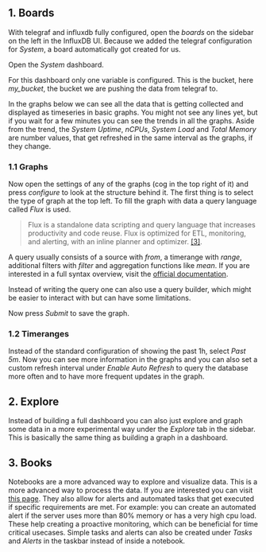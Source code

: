 ## 1. Boards
With telegraf and influxdb fully configured, open the *boards* on the sidebar on the left in the InfluxDB UI. Because we added the telegraf configuration for _System_, a board automatically got created for us. 

Open the *System* dashboard.


For this dashboard only one variable is configured. This is the bucket, here *my_bucket*, the bucket we are pushing the data from telegraf to.

In the graphs below we can see all the data that is getting collected and displayed as timeseries in basic graphs. You might not see any lines yet, but if you wait for a few minutes you can see the trends in all the graphs. Aside from the trend, the _System Uptime_, _nCPUs_, _System Load_ and _Total Memory_ are number values, that get refreshed in the same interval as the graphs, if they change.

### 1.1 Graphs
Now open the settings of any of the graphs (cog in the top right of it) and press *configure* to look at the structure behind it. 
The first thing is to select the type of graph at the top left. To fill the graph with data a query language called *Flux* is used.
 
>Flux is a standalone data scripting and query language that increases productivity and code reuse. Flux is optimized for ETL, monitoring, and alerting, with an inline planner and optimizer.
[[3]](https://www.influxdata.com/products/flux/).

A query usually consists of a source with _from_, a timerange with _range_, additional filters with _filter_ and aggregation functions like _mean_. If you are interested in a full syntax overview, visit the [official documentation](https://docs.influxdata.com/influxdb/v2.2/query-data/get-started/query-influxdb/).

Instead of writing the query one can also use a query builder, which might be easier to interact with but can have some limitations.

Now press *Submit* to save the graph.

### 1.2 Timeranges

Instead of the standard configuration of showing the past 1h, select *Past 5m*. Now you can see more information in the graphs and you can also set a custom refresh interval under *Enable Auto Refresh* to query the database more often and to have more frequent updates in the graph.

## 2. Explore
Instead of building a full dashboard you can also just explore and graph some data in a more experimental way under the *Explore* tab in the sidebar. This is basically the same thing as building a graph in a dashboard.

## 3. Books
Notebooks are a more advanced way to explore and visualize data. This is a more advanced way to process the data. If you are interested you can visit [this page](https://docs.influxdata.com/influxdb/v2.2/notebooks/create-notebook/). They also allow for alerts and automated tasks that get executed if specific requirements are met. For example: you can create an automated alert if the server uses more than 80% memory or has a very high cpu load. These help creating a proactive monitoring, which can be beneficial for time critical usecases. Simple tasks and alerts can also be created under *Tasks* and *Alerts* in the taskbar instead of inside a notebook.
